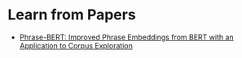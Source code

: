 # Learn from Papers

- [Phrase-BERT: Improved Phrase Embeddings from BERT with an Application to Corpus Exploration](https://arxiv.org/pdf/2109.06304.pdf)